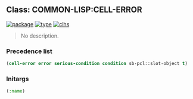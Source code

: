 ## Class: COMMON-LISP:CELL-ERROR
[![package](https://img.shields.io/badge/Package-COMMON--LISP-5f9ea0.svg?style=social&colorA=999999)](../) [![type](https://img.shields.io/badge/Type-Class-5f9ea0.svg?style=social&colorA=999999)](../#class) [![clhs](https://img.shields.io/badge/CLHS-CELL--ERROR-5f9ea0.svg?style=social&colorA=999999)](http://www.lispworks.com/documentation/HyperSpec/Body/e_cell_e.htm) 

> No description.

### Precedence list
```cl
(cell-error error serious-condition condition sb-pcl::slot-object t)
```
### Initargs
```cl
(:name)
```
